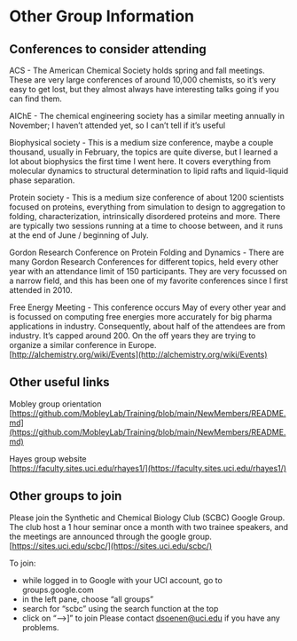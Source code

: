 # Other Group Information

## Conferences to consider attending

ACS - The American Chemical Society holds spring and fall meetings. These are very large conferences of around 10,000 chemists, so it’s very easy to get lost, but they almost always have interesting talks going if you can find them.

AIChE - The chemical engineering society has a similar meeting annually in November; I haven’t attended yet, so I can’t tell if it’s useful

Biophysical society - This is a medium size conference, maybe a couple thousand, usually in February, the topics are quite diverse, but I learned a lot about biophysics the first time I went here. It covers everything from molecular dynamics to structural determination to lipid rafts and liquid-liquid phase separation.

Protein society - This is a medium size conference of about 1200 scientists focused on proteins, everything from simulation to design to aggregation to folding, characterization, intrinsically disordered proteins and more. There are typically two sessions running at a time to choose between, and it runs at the end of June / beginning of July.

Gordon Research Conference on Protein Folding and Dynamics - There are many Gordon Research Conferences for different topics, held every other year with an attendance limit of 150 participants. They are very focussed on a narrow field, and this has been one of my favorite conferences since I first attended in 2010.

Free Energy Meeting - This conference occurs May of every other year and is focussed on computing free energies more accurately for big pharma applications in industry. Consequently, about half of the attendees are from industry. It’s capped around 200. On the off years they are trying to organize a similar conference in Europe.  
[http://alchemistry.org/wiki/Events](http://alchemistry.org/wiki/Events)

## Other useful links

Mobley group orientation  
[https://github.com/MobleyLab/Training/blob/main/NewMembers/README.md](https://github.com/MobleyLab/Training/blob/main/NewMembers/README.md)

Hayes group website  
[https://faculty.sites.uci.edu/rhayes1/](https://faculty.sites.uci.edu/rhayes1/)

## Other groups to join

Please join the Synthetic and Chemical Biology Club (SCBC) Google Group. The club host a 1 hour seminar once a month with two trainee speakers, and the meetings are announced through the google group.
[https://sites.uci.edu/scbc/](https://sites.uci.edu/scbc/)

To join: 
- while logged in to Google with your UCI account, go to groups.google.com
- in the left pane, choose “all groups”
- search for “scbc” using the search function at the top
- click on “–>]” to join
Please contact [dsoenen@uci.edu](dsoenen@uci.edu) if you have any problems.
